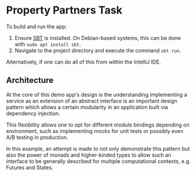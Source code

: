 # Property Partners Task
To build and run the app:
1. Ensure [SBT](https://www.scala-sbt.org/) is installed. On Debian-based systems, this can
be done with `sudo apt install sbt`.
2. Navigate to the project directory and execute the command `sbt run`.

Alternatively, if one can do all of this from within the IntelliJ IDE.

## Architecture
At the core of this demo app's design is the understanding implementing a service as an
extension of an abstract interface is an important design pattern which allows a certain
modularity in an application built via dependency injection.

This flexibility allows one to opt for different module bindings depending on environment,
such as implementing mocks for unit tests or possibly even A/B testing in production.

In this example, an attempt is made to not only demonstrate this pattern but also the power
of monads and higher-kinded types to allow such an interface to be generally described for
multiple computational contexts, e.g. Futures and States.